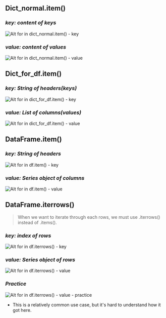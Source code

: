 ## **Dict_normal.item()**

### _key: content of keys_

![Alt for in dict_normal.item() - key](pic/01.jpg)

### _value: content of values_

![Alt for in dict_normal.item() - value](pic/02.jpg)

## **Dict_for_df.item()**

### _key: String of headers(keys)_

![Alt for in dict_for_df.item() - key](pic/03.jpg)

### _value: List of columns(values)_

![Alt for in dict_for_df.item() - value](pic/04.jpg)

## **DataFrame.item()**

### _key: String of headers_

![Alt for in df.item() - key](pic/05.jpg)

### _value: Series object of columns_

![Alt for in df.item() - value](pic/06.jpg)

## **DataFrame.iterrows()**

> When we want to iterate through each rows, we must use .iterrows() instead of .items().

### _key: index of rows_

![Alt for in df.iterrows() - key](pic/07.jpg)

### _value: Series object of rows_

![Alt for in df.iterrows() - value](pic/08.jpg)

### _Practice_

![Alt for in df.iterrows() - value - practice](pic/09.jpg)

- This is a relatively common use case, but it's hard to understand how it got here.

